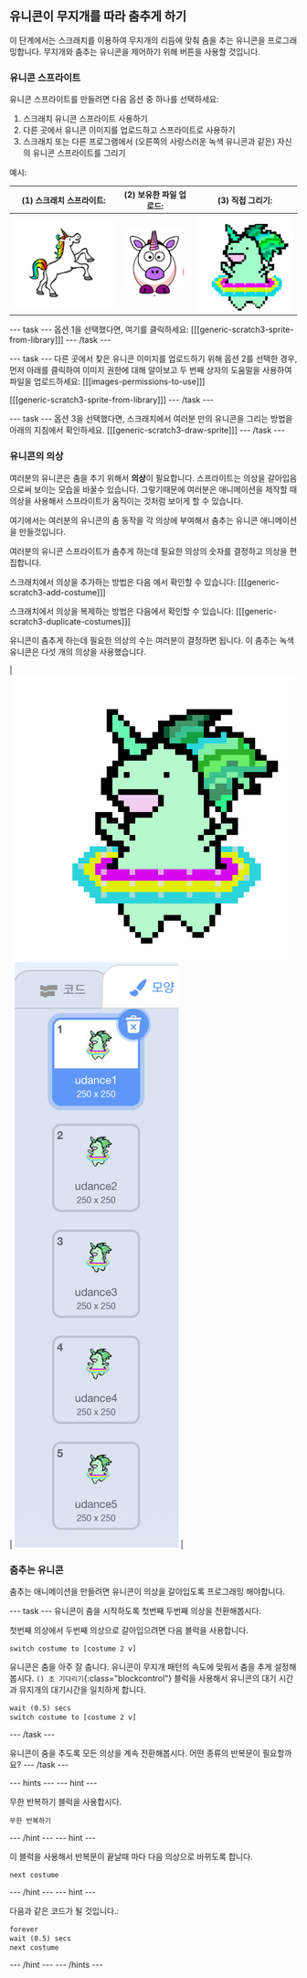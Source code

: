 ## 유니콘이 무지개를 따라 춤추게 하기

이 단계에서는 스크래치를 이용하여 무지개의 리듬에 맞춰 춤을 추는 유니콘을 프로그래밍합니다. 무지개와 춤추는 유니콘을 제어하기 위해 버튼을 사용할 것입니다.

### 유니콘 스프라이트

유니콘 스프라이트를 만들려면 다음 옵션 중 하나를 선택하세요:

1. 스크래치 유니콘 스프라이트 사용하기
2. 다른 곳에서 유니콘 이미지를 업로드하고 스프라이트로 사용하기
3. 스크래치 또는 다른 프로그램에서 (오른쪽의 사랑스러운 녹색 유니콘과 같은) 자신의 유니콘 스프라이트를 그리기

예시:

|            (1) 스크래치 스프라이트:             |         (2) 보유한 파일 업로드:         |            (3) 직접 그리기:             |
|:--------------------------------------:|:-------------------------------:|:----------------------------------:|
| ![스크래치 유니콘](images/scratchunicorn.png) | ![웹 유니콘](images/webunicorn.png) | ![유니콘 그리기](images/drawunicorn.png) |

\--- task \--- 옵션 1을 선택했다면, 여기를 클릭하세요: [[[generic-scratch3-sprite-from-library]]] \--- /task \---

\--- task \--- 다른 곳에서 찾은 유니콘 이미지를 업로드하기 위해 옵션 2를 선택한 경우, 먼저 아래를 클릭하여 이미지 권한에 대해 알아보고 두 번째 상자의 도움말을 사용하여 파일을 업로드하세요: [[[images-permissions-to-use]]]

[[[generic-scratch3-sprite-from-library]]] \--- /task \---

\--- task \--- 옵션 3을 선택했다면, 스크래치에서 여러분 만의 유니콘을 그리는 방법을 아래의 지침에서 확인하세요. [[[generic-scratch3-draw-sprite]]] \--- /task \---

### 유니콘의 의상

여러분의 유니콘은 춤을 추기 위해서 **의상**이 필요합니다. 스프라이트는 의상을 갈아입음으로써 보이는 모습을 바꿀수 있습니다. 그렇기때문에 여러분은 애니메이션을 제작할 때 의상을 사용해서 스프라이트가 움직이는 것처럼 보이게 할 수 있습니다.

여기에서는 여러분의 유니콘의 춤 동작을 각 의상에 부여해서 춤추는 유니콘 애니메이션을 만들것입니다.

여러분의 유니콘 스프라이트가 춤추게 하는데 필요한 의상의 숫자를 결정하고 의상을 편집합니다.

스크래치에서 의상을 추가하는 방법은 다음 에서 확인할 수 있습니다: [[[generic-scratch3-add-costume]]]

스크래치에서 의상을 복제하는 방법은 다음에서 확인할 수 있습니다: [[[generic-scratch3-duplicate-costumes]]]

유니콘이 춤추게 하는데 필요한 의상의 수는 여러분이 결정하면 됩니다. 이 춤추는 녹색 유니콘은 다섯 개의 의상을 사용했습니다.

| ![Dancing Unicorn Gif](images/dancingunicorn.gif) | ![Five Costumes](images/fivecostumes.png) |

### 춤추는 유니콘

춤추는 애니메이션을 만들려면 유니콘이 의상을 갈아입도록 프로그래밍 해야합니다.

\--- task \--- 유니콘이 춤을 시작하도록 첫번째 두번째 의상을 전환해봅시다.

첫번째 의상에서 두번째 의상으로 갈아입으려면 다음 블럭을 사용합니다.

```blocks3
switch costume to [costume 2 v]
```

유니콘은 춤을 아주 잘 춥니다. 유니콘이 무지개 패턴의 속도에 맞워서 춤을 추게 설정해 봅시다. `() 초 기다리기`{:class="blockcontrol"} 블럭을 사용해서 유니콘의 대기 시간과 뮤지개의 대기시간을 일치하게 합니다.

```blocks3
wait (0.5) secs
switch costume to [costume 2 v]
```

\--- /task \---

유니콘이 춤을 추도록 모든 의상을 계속 전환해봅시다. 어떤 종류의 반복문이 필요할까요? \--- /task \---

\--- hints \--- \--- hint \---

무한 반복하기 블럭을 사용합시다.

```blocks3
무한 반복하기
```

\--- /hint \--- \--- hint \---

이 블럭을 사용해서 반복문이 끝날때 마다 다음 의상으로 바뀌도록 합니다.

```blocks3
next costume
```

\--- /hint \--- \--- hint \---

다음과 같은 코드가 될 것입니다.:

```blocks3
forever
wait (0.5) secs
next costume
```

\--- /hint \--- \--- /hints \---